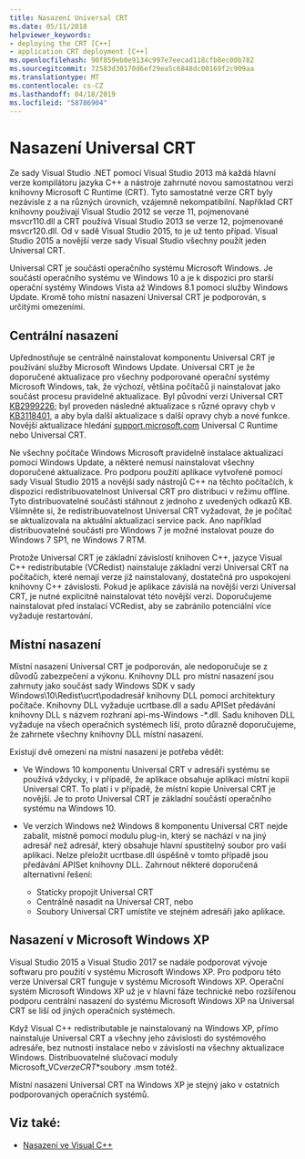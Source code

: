 ```yaml
---
title: Nasazení Universal CRT
ms.date: 05/11/2018
helpviewer_keywords:
- deploying the CRT [C++]
- application CRT deployment [C++]
ms.openlocfilehash: 90f859eb0e9134c997e7eecad118cfb8ec00b782
ms.sourcegitcommit: 72583d30170d6ef29ea5c6848dc00169f2c909aa
ms.translationtype: MT
ms.contentlocale: cs-CZ
ms.lasthandoff: 04/18/2019
ms.locfileid: "58786904"
---
```

# <a name="universal-crt-deployment"></a>Nasazení Universal CRT

Ze sady Visual Studio .NET pomocí Visual Studio 2013 má každá hlavní verze kompilátoru jazyka C++ a nástroje zahrnuté novou samostatnou verzi knihovny Microsoft C Runtime (CRT). Tyto samostatné verze CRT byly nezávisle z a na různých úrovních, vzájemně nekompatibilní. Například CRT knihovny používají Visual Studio 2012 se verze 11, pojmenované msvcr110.dll a CRT používá Visual Studio 2013 se verze 12, pojmenované msvcr120.dll. Od v sadě Visual Studio 2015, to je už tento případ. Visual Studio 2015 a novější verze sady Visual Studio všechny použít jeden Universal CRT.

Universal CRT je součástí operačního systému Microsoft Windows. Je součástí operačního systému ve Windows 10 a je k dispozici pro starší operační systémy Windows Vista až Windows 8.1 pomocí služby Windows Update. Kromě toho místní nasazení Universal CRT je podporován, s určitými omezeními.

## <a name="central-deployment"></a>Centrální nasazení

Upřednostňuje se centrálně nainstalovat komponentu Universal CRT je používání služby Microsoft Windows Update. Universal CRT je že doporučené aktualizace pro všechny podporované operační systémy Microsoft Windows, tak, že výchozí, většina počítačů ji nainstalovat jako součást procesu pravidelné aktualizace. Byl původní verzi Universal CRT [KB2999226](https://support.microsoft.com/kb/2999226); byl proveden následné aktualizace s různé opravy chyb v [KB3118401](https://support.microsoft.com/kb/3118401), a aby byla další aktualizace s další opravy chyb a nové funkce. Novější aktualizace hledání [support.microsoft.com](https://support.microsoft.com) Universal C Runtime nebo Universal CRT.

Ne všechny počítače Windows Microsoft pravidelně instalace aktualizací pomocí Windows Update, a některé nemusí nainstalovat všechny doporučené aktualizace. Pro podporu použití aplikace vytvořené pomocí sady Visual Studio 2015 a novější sady nástrojů C++ na těchto počítačích, k dispozici redistribuovatelnost Universal CRT pro distribuci v režimu offline. Tyto distribuovatelné součásti stáhnout z jednoho z uvedených odkazů KB. Všimněte si, že redistribuovatelnost Universal CRT vyžadovat, že je počítač se aktualizovala na aktuální aktualizaci service pack. Ano například distribuovatelné součásti pro Windows 7 je možné instalovat pouze do Windows 7 SP1, ne Windows 7 RTM.

Protože Universal CRT je základní závislostí knihoven C++, jazyce Visual C++ redistributable (VCRedist) nainstaluje základní verzi Universal CRT na počítačích, které nemají verze již nainstalovaný, dostatečná pro uspokojení knihovny C++ závislosti. Pokud je aplikace závislá na novější verzi Universal CRT, je nutné explicitně nainstalovat této novější verzi. Doporučujeme nainstalovat před instalací VCRedist, aby se zabránilo potenciální více vyžaduje restartování.

## <a name="local-deployment"></a>Místní nasazení

Místní nasazení Universal CRT je podporován, ale nedoporučuje se z důvodů zabezpečení a výkonu.  Knihovny DLL pro místní nasazení jsou zahrnuty jako součást sady Windows SDK v sady Windows\\10\\Redist\\ucrt\\podadresář knihovny DLL pomocí architektury počítače. Knihovny DLL vyžaduje ucrtbase.dll a sadu APISet předávání knihovny DLL s názvem rozhraní api-ms-Windows -\*.dll. Sadu knihoven DLL vyžaduje na všech operačních systémech liší, proto důrazně doporučujeme, že zahrnete všechny knihovny DLL místní nasazení.

Existují dvě omezení na místní nasazení je potřeba vědět:

- Ve Windows 10 komponentu Universal CRT v adresáři systému se používá vždycky, i v případě, že aplikace obsahuje aplikaci místní kopii Universal CRT. To platí i v případě, že místní kopie Universal CRT je novější. Je to proto Universal CRT je základní součástí operačního systému na Windows 10.

- Ve verzích Windows než Windows 8 komponentu Universal CRT nejde zabalit, místně pomocí modulu plug-in, který se nachází v na jiný adresář než adresář, který obsahuje hlavní spustitelný soubor pro vaši aplikaci. Nelze přeložit ucrtbase.dll úspěšně v tomto případě jsou předávání APISet knihovny DLL. Zahrnout některé doporučená alternativní řešení:

  - Staticky propojit Universal CRT
  - Centrálně nasadit na Universal CRT, nebo
  - Soubory Universal CRT umístíte ve stejném adresáři jako aplikace.

## <a name="deployment-on-microsoft-windows-xp"></a>Nasazení v Microsoft Windows XP

Visual Studio 2015 a Visual Studio 2017 se nadále podporovat vývoje softwaru pro použití v systému Microsoft Windows XP. Pro podporu této verze Universal CRT funguje v systému Microsoft Windows XP. Operační systém Microsoft Windows XP už je v hlavní fáze technické nebo rozšířenou podporu centrální nasazení do systému Microsoft Windows XP na Universal CRT se liší od jiných operačních systémech.

Když Visual C++ redistributable je nainstalovaný na Windows XP, přímo nainstaluje Universal CRT a všechny jeho závislosti do systémového adresáře, bez nutnosti instalace nebo v závislosti na všechny aktualizace Windows. Distribuovatelné slučovací moduly Microsoft_VC*verze*_CRT_\*soubory .msm totéž.

Místní nasazení Universal CRT na Windows XP je stejný jako v ostatních podporovaných operačních systémů.

## <a name="see-also"></a>Viz také:

- [Nasazení ve Visual C++](deployment-in-visual-cpp.md)
